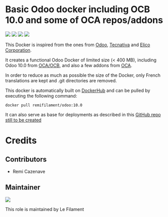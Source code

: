 # Basic Odoo docker including OCB 10.0 and some of OCA repos/addons

[![](https://images.microbadger.com/badges/image/remifilament/odoo:10.0.svg)](https://microbadger.com/images/remifilament/odoo:10.0 "Get your own image badge on microbadger.com")
[![](https://images.microbadger.com/badges/version/remifilament/odoo:10.0.svg)](https://microbadger.com/images/remifilament/odoo:10.0 "Get your own version badge on microbadger.com")
[![](https://images.microbadger.com/badges/license/remifilament/odoo:10.0.svg)](https://microbadger.com/images/remifilament/odoo:10.0 "Get your own license badge on microbadger.com")
[![](https://images.microbadger.com/badges/commit/remifilament/odoo:10.0.svg)](https://microbadger.com/images/remifilament/odoo:10.0 "Get your own commit badge on microbadger.com")

This Docker is inspired from the ones from [Odoo](https://github.com/odoo/docker), [Tecnativa](https://github.com/Tecnativa/doodba) and [Elico Corporation](https://github.com/Elico-Corp/odoo-docker).

It creates a functional Odoo Docker of limited size (< 400 MB), including Odoo 10.0 from [OCA/OCB](https://github.com/oca/ocb), and also a few addons from [OCA](https://github.com/oca).

In order to reduce as much as possible the size of the Docker, only French translations are kept and .git directories are removed.

This docker is automatically built on [DockerHub](https://cloud.docker.com/repository/docker/remifilament/odoo) and can be pulled by executing the following command:
```
docker pull remifilament/odoo:10.0
```

It can also serve as base for deployments as described in this [GitHub repo still to be created](https://github.com/lefilament/)


# Credits

## Contributors

* Remi Cazenave <remi-filament>


## Maintainer

[![](https://le-filament.com/img/logo-lefilament.png)](https://le-filament.com "Le Filament")

This role is maintained by Le Filament
